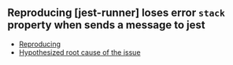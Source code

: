 ## Reproducing [jest-runner] loses error `stack` property when sends a message to jest

- [Reproducing](./jest-case/README.md)
- [Hypothesized root cause of the issue](./hypothesized-root-cause/README.md)
